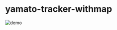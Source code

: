# yamato-tracker-withmap

![demo](https://user-images.githubusercontent.com/758331/116515210-ef9eed00-a906-11eb-8ca4-8d43bd683ed6.gif)

